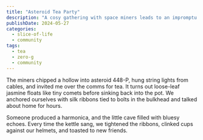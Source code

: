 ```yaml
---
title: "Asteroid Tea Party"
description: "A cosy gathering with space miners leads to an impromptu tea ceremony in low gravity."
publishDate: 2024-05-27
categories:
  - slice-of-life
  - community
tags:
  - tea
  - zero-g
  - community
---
```


The miners chipped a hollow into asteroid 448-P, hung string lights from cables, and invited me over the comms for tea. It turns
out loose-leaf jasmine floats like tiny comets before sinking back into the pot. We anchored ourselves with silk ribbons tied to
bolts in the bulkhead and talked about home for hours.

Someone produced a harmonica, and the little cave filled with bluesy echoes. Every time the kettle sang, we tightened the
ribbons, clinked cups against our helmets, and toasted to new friends.
